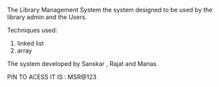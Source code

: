 The Library Management System the system designed to be used by the library admin and the Users.

Techniques used: 
1. linked list
2. array

The system developed by Sanskar , Rajat and Manas.

PIN TO ACESS IT IS : MSR@123
